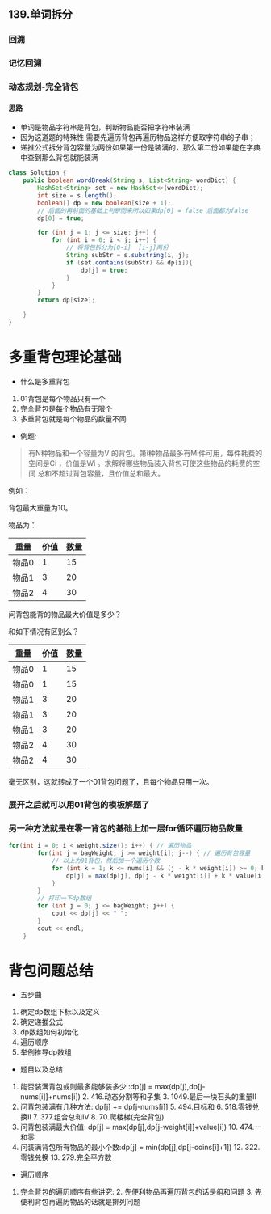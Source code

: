 ## 139.单词拆分
### 回溯

### 记忆回溯
### 动态规划-完全背包
#### 思路
- 单词是物品字符串是背包，判断物品能否把字符串装满
- 因为这道题的特殊性 需要先遍历背包再遍历物品这样方便取字符串的子串；
- 递推公式拆分背包容量为两份如果第一份是装满的，那么第二份如果能在字典中查到那么背包就能装满
```java
class Solution {
    public boolean wordBreak(String s, List<String> wordDict) {
        HashSet<String> set = new HashSet<>(wordDict);
        int size = s.length();
        boolean[] dp = new boolean[size + 1];
        // 后面的再前面的基础上判断而来所以如果dp[0] = false 后面都为false
        dp[0] = true;

        for (int j = 1; j <= size; j++) {
            for (int i = 0; i < j; i++) {
                // 将背包拆分为[0-i]  [i-j]两份
                String subStr = s.substring(i, j);
                if (set.contains(subStr) && dp[i]){
                    dp[j] = true;
                }
            }
        }
        return dp[size];

    }
}
```

# 多重背包理论基础
- 什么是多重背包
1. 01背包是每个物品只有一个
2. 完全背包是每个物品有无限个
3. 多重背包就是每个物品的数量不同

- 例题:
>有N种物品和一个容量为V 的背包。第i种物品最多有Mi件可用，每件耗费的空间是Ci ，价值是Wi 。求解将哪些物品装入背包可使这些物品的耗费的空间 总和不超过背包容量，且价值总和最大。

例如：

背包最大重量为10。

物品为：

|重量|价值|数量|
|--|--|--|
|物品0|1|	15|	2|
|物品1|3|	20|	3|
|物品2|4|	30|	2|

问背包能背的物品最大价值是多少？

和如下情况有区别么？

|重量	|价值	|数量|
|--|--|--|
|物品0	|1	|15|1|
|物品0	|1	|15|1|
|物品1	|3	|20|1|
|物品1	|3	|20|1|
|物品1	|3	|20|1|
|物品2	|4	|30|1|
|物品2	|4	|30|1|

毫无区别，这就转成了一个01背包问题了，且每个物品只用一次。

### 展开之后就可以用01背包的模板解题了
### 另一种方法就是在零一背包的基础上加一层for循环遍历物品数量
```java
for(int i = 0; i < weight.size(); i++) { // 遍历物品
        for(int j = bagWeight; j >= weight[i]; j--) { // 遍历背包容量
            // 以上为01背包，然后加一个遍历个数
            for (int k = 1; k <= nums[i] && (j - k * weight[i]) >= 0; k++) { // 遍历个数
                dp[j] = max(dp[j], dp[j - k * weight[i]] + k * value[i]);
            }
        }
        // 打印一下dp数组
        for (int j = 0; j <= bagWeight; j++) {
            cout << dp[j] << " ";
        }
        cout << endl;
    }
```

# 背包问题总结
- 五步曲
1. 确定dp数组下标以及定义
2. 确定递推公式
3. dp数组如何初始化
4. 遍历顺序
5. 举例推导dp数组

- 题目以及总结

1. 能否装满背包或则最多能够装多少 :dp[j] = max(dp[j],dp[j-nums[i]]+nums[i])
   2. 416.动态分割等和子集
   3. 1049.最后一块石头的重量Ⅱ 
4. 问背包装满有几种方法: dp[j] += dp[j-nums[i]]
   5. 494.目标和
   6. 518.零钱兑换Ⅱ
   7. 377.组合总和Ⅳ
   8. 70.爬楼梯(完全背包)
9. 问背包装满最大价值: dp[j] = max(dp[j],dp[j-weight[i]]+value[i])
   10. 474.一和零
11. 问装满背包所有物品的最小个数:dp[j] = min(dp[j],dp[j-coins[i]+1])
    12. 322.零钱兑换
    13. 279.完全平方数


- 遍历顺序
1. 完全背包的遍历顺序有些讲究:
   2. 先便利物品再遍历背包的话是组和问题
   3. 先便利背包再遍历物品的话就是排列问题

